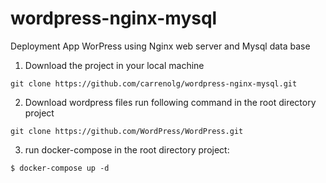 # wordpress-nginx-mysql
Deployment App WorPress using Nginx web server and Mysql data base

1. Download the project in your local machine
```
git clone https://github.com/carrenolg/wordpress-nginx-mysql.git 
```

2. Download wordpress files run following command in the root directory project
```
git clone https://github.com/WordPress/WordPress.git
```

3. run docker-compose in the root directory project: 
```
$ docker-compose up -d
```
